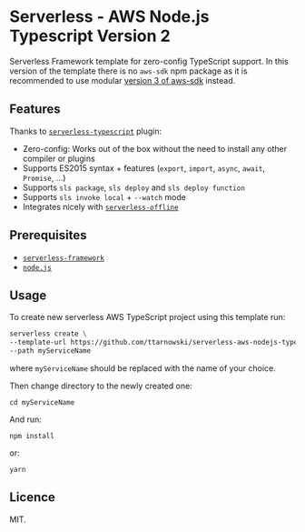 # Serverless - AWS Node.js Typescript Version 2

Serverless Framework template for zero-config TypeScript support.
In this version of the template there is no `aws-sdk` npm package as it is recommended to use modular [version 3 of aws-sdk](https://github.com/aws/aws-sdk-js-v3) instead.

## Features

Thanks to [`serverless-typescript`](https://github.com/prisma-labs/serverless-plugin-typescript) plugin:

- Zero-config: Works out of the box without the need to install any other compiler or plugins
- Supports ES2015 syntax + features (`export`, `import`, `async`, `await`, `Promise`, ...)
- Supports `sls package`, `sls deploy` and `sls deploy function`
- Supports `sls invoke local` + `--watch` mode
- Integrates nicely with [`serverless-offline`](https://github.com/dherault/serverless-offline)

## Prerequisites

- [`serverless-framework`](https://github.com/serverless/serverless)
- [`node.js`](https://nodejs.org)

## Usage

To create new serverless AWS TypeScript project using this template run:

```bash
serverless create \
--template-url https://github.com/ttarnowski/serverless-aws-nodejs-typescript-v2/tree/main \
--path myServiceName
```

where `myServiceName` should be replaced with the name of your choice.

Then change directory to the newly created one:

```
cd myServiceName
```

And run:

```
npm install
```

or:

```
yarn
```

## Licence

MIT.
